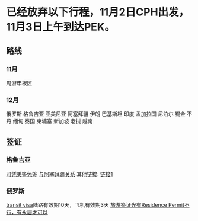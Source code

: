 # 已经放弃以下行程，11月2日CPH出发，11月3日上午到达PEK。


## 路线

### 11月
周游申根区

### 12月
俄罗斯
格鲁吉亚
亚美尼亚
阿塞拜疆
伊朗
巴基斯坦
印度
孟加拉国
尼泊尔
锡金
不丹
缅甸
泰国
柬埔寨
新加坡
老挝
越南


## 签证

### 格鲁吉亚
[可凭美签免签][1]
[与阿塞拜疆关系][2]
其他链接: [链接1][3]

### 俄罗斯

[transit visa][4]陆路有效期10天，飞机有效期3天
[旅游签证光有Residence Permit不行，有永居才可以][5]






[1]: https://www.geoconsul.gov.ge/HtmlPage/Html/View?id=206&lang=Eng
[2]: https://zh.wikipedia.org/wiki/%E6%A0%BC%E9%B2%81%E5%90%89%E4%BA%9A%E5%85%AC%E6%B0%91%E7%AD%BE%E8%AF%81%E8%A6%81%E6%B1%82#.E6.8B.92.E7.BB.9D.E5.85.A5.E5.A2.83
[3]: http://bbs.qyer.com/thread-1056469-31.html
[4]: http://ifs-denmark.com/main.php?id=transit&lang=en
[5]: http://ifs-denmark.com/main.php?id=travel&lang=en




